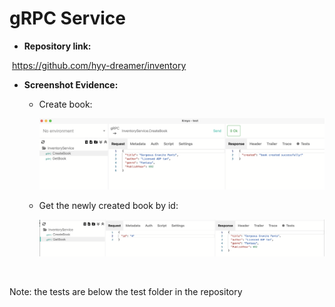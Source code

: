 # 																					gRPC Service

- **Repository link:**

​		https://github.com/hyy-dreamer/inventory

- **Screenshot Evidence:**

  - Create book:

    ![](assets/image-20221213140619933.png)

  - Get the newly created book by id:

    ![image-20221213140740821](assets/image-20221213140740821.png)

​	

Note: the tests are below the test folder in the repository
